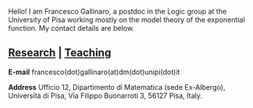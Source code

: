 
<html>

<p>Hello! I am Francesco Gallinaro, a postdoc in the Logic group at the University of Pisa working mostly on the model theory of the exponential function. My contact details are below.</p>
<h2> <a href="https://fgallinaro.github.io/research">Research</a> | <a href="https://fgallinaro.github.io/teaching">Teaching</a></h2>
  <p> <b> E-mail</b> francesco(dot)gallinaro(at)dm(dot)unipi(dot)it </p>
  <p> <b> Address</b> Ufficio 12, Dipartimento di Matematica (sede Ex-Albergo), Universit&agrave; di Pisa, Via Filippo Buonarroti 3, 56127 Pisa, Italy.</p>

  
    
